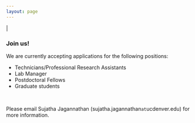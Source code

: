 ```yaml
---
layout: page
---
```

|

### Join us!
We are currently accepting applications for the following positions:
- Technicians/Professional Research Assistants  
- Lab Manager  
- Postdoctoral Fellows  
- Graduate students  
<br>

Please email Sujatha Jagannathan (sujatha.jagannathan`at`ucdenver.edu) for more information. 
